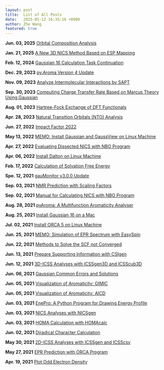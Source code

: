 ```yaml
---
layout: post
title:  List of All Posts
date:   2025-05-12 16:35:16 +0900
author: Zhe Wang
featured: true
---
```


**Jun. 03, 2025** [Orbital Composition Analysis](https://wongzit.github.io/orbital-composition-analysis/)

**Jan. 21, 2025** [A New 3D NICS Method Based on ESP Mapping](https://wongzit.github.io/a-new-3d-nics-method-based-on-esp-mapping/)

**Feb. 12, 2024** [Gaussian 16 Calculation Task Continuation](https://wongzit.github.io/gaussian-calculation-task-continuation/)

**Dec. 29, 2023** [py.Aroma Version 4 Update](https://wongzit.github.io/pyaroma-version-4-update/)

**Nov. 09, 2023** [Analyze Intermolecular Interactions by SAPT](https://wongzit.github.io/analyze-intermolecular-interactions-by-sapt/)

**Sep. 30, 2023** [Computing Charge Transfer Rate Based on Marcus Theory Using Gaussian](https://wongzit.github.io/computing-charge-transfer-rate-based-on-marcus-theory-using-gaussian/)

**Aug. 01, 2023** [Hartree-Fock Exchange of DFT Functionals](https://wongzit.github.io/hartree-fock-exchange-of-dft-functionals/)

**Apr. 28, 2023** [Natural Transition Orbitals (NTO) Analysis](https://wongzit.github.io/natural-transition-orbitals-(nto)-analysis/)

**Jun. 27, 2022** [Impact Factor 2022](https://wongzit.github.io/impact-factor-2022/)

**May 13, 2022** [MEMO: Install Gaussian and GaussView on Linux Machine](https://wongzit.github.io/memo-install-gaussian-and-gaussview-on-linux-machine/)

**Apr. 27, 2022** [Evaluating Dissected NICS with NBO Program](https://wongzit.github.io/evaluating-dissected-nics-with-nbo-program/)

**Apr. 06, 2022** [Install Dalton on Linux Machine](https://wongzit.github.io/install-dalton-on-linux-machine/)

**Feb. 17, 2022** [Calculation of Solvation Free Energy](https://wongzit.github.io/calculation-of-solvation-free-energy/)

**Spe. 12, 2021** [gauMonitor v3.0.0 Update](https://wongzit.github.io/gaumonitor-v3-update/)

**Sep. 03, 2021** [NMR Prediction with Scaling Factors](https://wongzit.github.io/nmr-prediction-with-scaling-factors/)

**Sep. 02, 2021** [Manual for Calculating NICS with NBO Program](https://wongzit.github.io/manual-for-calculating-nics-with-nbo-program/)

**Aug. 28, 2021** [pyAroma: A Multifunction Aromaticity Analyser](https://wongzit.github.io/pyaroma-a-multifunction-aromaticity-analyzer/)

**Aug. 25, 2021** [Install Gaussian 16 on a Mac](https://wongzit.github.io/install-gaussian-16-on-a-mac/)

**Jul. 02, 2021** [Install ORCA 5 on Linux Machine](https://wongzit.github.io/install-orca-5-on-linux-machine/)

**Jun. 25, 2021** [MEMO: Simulation of EPR Spectrum with EasySpin](https://wongzit.github.io/memo-simulation-of-epr-spectrum-with-easyspin/)

**Jun. 22, 2021** [Methods to Solve the SCF not Converged](https://wongzit.github.io/method-to-solve-the-scf-not-converged/)

**Jun. 13, 2021** [Prepare Supporting Information with CSIgen](https://wongzit.github.io/prepare-supporting-information-with-csigen/)

**Jun. 12, 2021** [3D-ICSS Analyses with ICSSgen3D and ICSScub3D](https://wongzit.github.io/3d-icss-analyses-with-icssgen3d-and-icsscub3d/)

**Jun. 06, 2021** [Gaussian Common Errors and Solutions](https://wongzit.github.io/gaussian-common-errors-and-solutions/)

**Jun. 05, 2021** [Visualization of Aromaticity: GIMIC](https://wongzit.github.io/visualization-of-aromaticity-gimic/)

**Jun. 05, 2021** [Visualization of Aromaticity: AICD](https://wongzit.github.io/visualization-of-aromaticity-aicd/)

**Jun. 03, 2021** [EnePro: A Python Program for Drawing Energy Profile](https://wongzit.github.io/enepro-a-python-program-for-drawing-energy-profile/)

**Jun. 03, 2021** [NICS Analyses with NICSgen](https://wongzit.github.io/nics-analyses-with-nicsgen/)

**Jun. 03, 2021** [HOMA Calculation with HOMAcalc](https://wongzit.github.io/homa-calculation-with-homacalc/)

**Jun. 02, 2021** [Diradical Character Calculation](https://wongzit.github.io/diradical-character-calculation/)

**May 30, 2021** [2D-ICSS Analyses with ICSSgen and ICSScsv](https://wongzit.github.io/2d-icss-analyses-with-icssgen-and-icsscsv/)

**May 27, 2021** [EPR Prediction with ORCA Program](https://wongzit.github.io/epr-prediction-with-orca-program/)

**Apr. 19, 2021** [Plot Odd Electron Density](https://wongzit.github.io/plot-odd-electron-density/)

